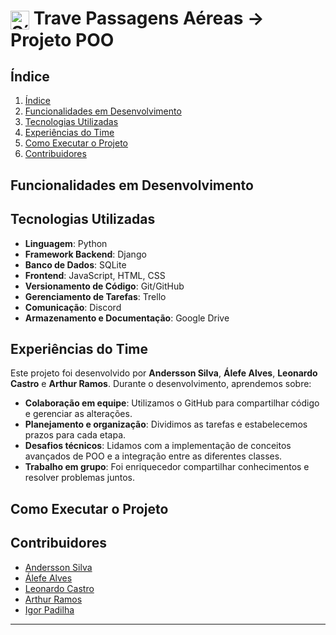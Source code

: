 <h1>
  <img src="https://cdn.jsdelivr.net/gh/devicons/devicon/icons/python/python-original.svg" alt="Símbolo Python" width="30" style="vertical-align: middle;">
  Trave Passagens Aéreas -> Projeto POO
</h1>

## Índice

1. [Índice](#índice)  
2. [Funcionalidades em Desenvolvimento](#funcionalidades-em-desenvolvimento)  
3. [Tecnologias Utilizadas](#tecnologias-utilizadas)  
4. [Experiências do Time](#experiências-do-time)  
5. [Como Executar o Projeto](#como-executar-o-projeto)  
6. [Contribuidores](#contribuidores)  

## Funcionalidades em Desenvolvimento

<!--
-
-->

## Tecnologias Utilizadas

- **Linguagem**: Python
- **Framework Backend**: Django
- **Banco de Dados**: SQLite
- **Frontend**: JavaScript, HTML, CSS
- **Versionamento de Código**: Git/GitHub
- **Gerenciamento de Tarefas**: Trello
- **Comunicação**: Discord
- **Armazenamento e Documentação**: Google Drive

## Experiências do Time

Este projeto foi desenvolvido por **Andersson Silva**, **Álefe Alves**, **Leonardo Castro** e **Arthur Ramos**. Durante o desenvolvimento, aprendemos sobre:

- **Colaboração em equipe**: Utilizamos o GitHub para compartilhar código e gerenciar as alterações.
- **Planejamento e organização**: Dividimos as tarefas e estabelecemos prazos para cada etapa.
- **Desafios técnicos**: Lidamos com a implementação de conceitos avançados de POO e a integração entre as diferentes classes.
- **Trabalho em grupo**: Foi enriquecedor compartilhar conhecimentos e resolver problemas juntos.

## Como Executar o Projeto
<!--
1. Clone o repositório:
   ```bash
   git clone <URL_DO_REPOSITORIO>
   ```
-->
## Contribuidores

- [Andersson Silva](https://github.com/Moab76)  
- [Álefe Alves](https://github.com/AlefeAlvesC)  
- [Leonardo Castro](https://github.com/thetwelvedev)  
- [Arthur Ramos](https://github.com/ArthurRamos26)
- [Igor Padilha](https://github.com/igorpadilhaa)

---
